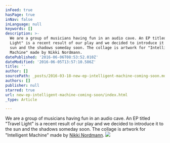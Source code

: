 ```yaml
---
inFeed: true
hasPage: true
inNav: false
inLanguage: null
keywords: []
description: >-
  We are a group of musicians having fun in an audio cave. An EP titled "Travel
  Light" is a recent result of our play and we decided to introduce it to the
  sun and the shadows someday soon. The collage is artwork for "Intelligent
  Machine" made by Nikki Nordmann.
datePublished: '2016-06-06T08:53:52.010Z'
dateModified: '2016-06-05T13:57:10.586Z'
title: ''
author: []
sourcePath: _posts/2016-03-18-new-ep-intelligent-machine-coming-soon.md
authors: []
publisher: null
starred: true
url: new-ep-intelligent-machine-coming-soon/index.html
_type: Article

---
```

We are a group of musicians having fun in an audio cave. An EP titled "Travel Light" is a recent result of our play and we decided to introduce it to the sun and the shadows someday soon. The collage is artwork for "Intelligent Machine" made by [Nikki Nordmann][0].
![](https://the-grid-user-content.s3-us-west-2.amazonaws.com/a7809d39-ebf4-4afd-8603-88903a243add.jpg)

[0]: https://www.facebook.com/nikki.nordmann